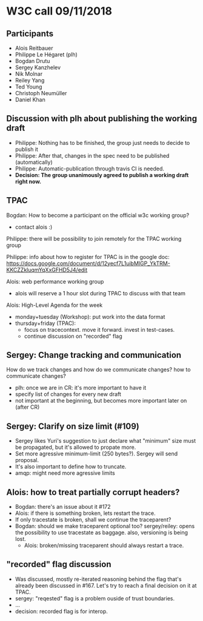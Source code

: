 # W3C call 09/11/2018

## Participants

- Alois Reitbauer
- Philippe Le Hégaret (plh)
- Bogdan Drutu
- Sergey Kanzhelev
- Nik Molnar
- Reiley Yang
- Ted Young
- Christoph Neumüller
- Daniel Khan

## Discussion with plh about publishing the working draft

 * Philippe: Nothing has to be finished, the group just needs to decide to publish it
 * Philippe: After that, changes in the spec need to be published (automatically)
 * Philippe: Automatic-publication through travis CI is needed.
 * __Decision: The group unanimously agreed to publish a working draft right now.__

## TPAC

Bogdan: How to become a participant on the official w3c working group?
 * contact alois :)

Philippe: there will be possibility to join remotely for the TPAC working group

Philippe: info about how to register for TPAC is in the google doc: https://docs.google.com/document/d/12yecf7L1uibMIGP_YkTRM-KKCZZkluqmYqXxGFHD5J4/edit

Alois: web performance working group
 * alois will reserve a 1 hour slot during TPAC to discuss with that team

Alois: High-Level Agenda for the week
 * monday+tuesday (Workshop): put work into the data format
 * thursday+friday (TPAC): 
   * focus on tracecontext. move it forward. invest in test-cases.
   * continue discussion on "recorded" flag


## Sergey: Change tracking and communication

How do we track changes and how do we communicate changes? how to communicate changes?
 * plh: once we are in CR: it's more important to have it
 * specify list of changes for every new draft
 * not important at the beginning, but becomes more important later on (after CR)


## Sergey: Clarify on size limit (#109)
 * Sergey likes Yuri's suggestion to just declare what "minimum" size must be propagated, but it's allowed to propate more.
 * Set more agressive minimum-limit (250 bytes?). Sergey will send proposal.
 * It's also important to define how to truncate.
 * amqp: might need more agressive limits

## Alois: how to treat partially corrupt headers?
 * Bogdan: there's an issue about it #172
 * Alois: if there is something broken, lets restart the trace.
 * If only tracestate is broken, shall we continue the traceparent?
 * Bogdan: should we make traceparent optional too? sergey/reiley: opens the possibility to use tracestate as baggage. also, versioning is being lost.
   * Alois: broken/missing traceparent should always restart a trace.

## "recorded" flag discussion
 * Was discussed, mostly re-iterated reasoning behind the flag that's already been discussed in #167. Let's try to reach a final decision on it at TPAC.
 * sergey: "reqested" flag is a problem ouside of trust boundaries. 
 * ...
 * decision: recorded flag is for interop. 
